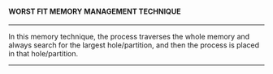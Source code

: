 #### WORST FIT MEMORY MANAGEMENT TECHNIQUE
___
In this memory technique, the process traverses the whole memory and always search for the largest hole/partition, and then the process is placed in that hole/partition.
 ___
